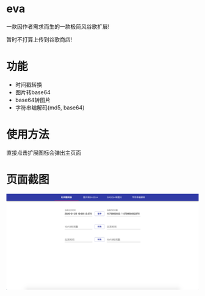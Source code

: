 # eva
一款因作者需求而生的一款极简风谷歌扩展!

暂时不打算上传到谷歌商店!

# 功能

- 时间戳转换
- 图片转base64
- base64转图片
- 字符串编解码(md5, base64)
  
# 使用方法
直接点击扩展图标会弹出主页面

# 页面截图

![页面截图](./image/eva_page.png)